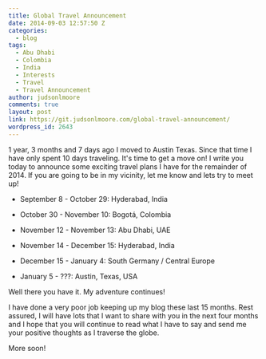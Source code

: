 ```yaml
---
title: Global Travel Announcement
date: 2014-09-03 12:57:50 Z
categories:
  - blog
tags:
  - Abu Dhabi
  - Colombia
  - India
  - Interests
  - Travel
  - Travel Announcement
author: judsonlmoore
comments: true
layout: post
link: https://git.judsonlmoore.com/global-travel-announcement/
wordpress_id: 2643
---
```


1 year, 3 months and 7 days ago I moved to Austin Texas. Since that time I have only spent 10 days traveling. It's time to get a move on! I write you today to announce some exciting travel plans I have for the remainder of 2014. If you are going to be in my vicinity, let me know and lets try to meet up!

- September 8 - October 29: Hyderabad, India

- October 30 - November 10: Bogotá, Colombia

- November 12 - November 13: Abu Dhabi, UAE

- November 14 - December 15: Hyderabad, India

- December 15 - January 4: South Germany / Central Europe

- January 5 - ???: Austin, Texas, USA

Well there you have it. My adventure continues!

I have done a very poor job keeping up my blog these last 15 months. Rest assured, I will have lots that I want to share with you in the next four months and I hope that you will continue to read what I have to say and send me your positive thoughts as I traverse the globe.

More soon!
